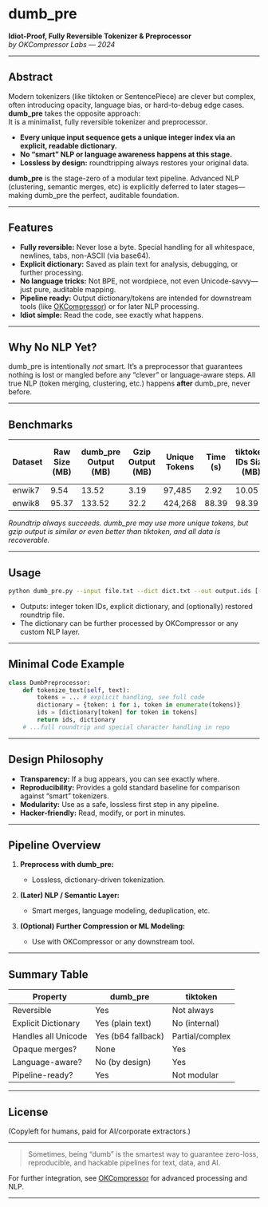 # dumb_pre

**Idiot-Proof, Fully Reversible Tokenizer & Preprocessor**  
_by OKCompressor Labs — 2024_

---

## Abstract

Modern tokenizers (like tiktoken or SentencePiece) are clever but complex, often introducing opacity, language bias, or hard-to-debug edge cases. **dumb_pre** takes the opposite approach:  
It is a minimalist, fully reversible tokenizer and preprocessor.  
- **Every unique input sequence gets a unique integer index via an explicit, readable dictionary.**
- **No “smart” NLP or language awareness happens at this stage.**  
- **Lossless by design:** roundtripping always restores your original data.

**dumb_pre** is the stage-zero of a modular text pipeline. Advanced NLP (clustering, semantic merges, etc) is explicitly deferred to later stages—making dumb_pre the perfect, auditable foundation.

---

## Features

- **Fully reversible:** Never lose a byte. Special handling for all whitespace, newlines, tabs, non-ASCII (via base64).
- **Explicit dictionary:** Saved as plain text for analysis, debugging, or further processing.
- **No language tricks:** Not BPE, not wordpiece, not even Unicode-savvy—just pure, auditable mapping.
- **Pipeline ready:** Output dictionary/tokens are intended for downstream tools (like [OKCompressor](https://github.com/OKCompressor)) or for later NLP processing.
- **Idiot simple:** Read the code, see exactly what happens.

---

## Why No NLP Yet?

dumb_pre is intentionally *not* smart. It’s a preprocessor that guarantees nothing is lost or mangled before any “clever” or language-aware steps. All true NLP (token merging, clustering, etc.) happens **after** dumb_pre, never before.

---

## Benchmarks

| Dataset | Raw Size (MB) | dumb_pre Output (MB) | Gzip Output (MB) | Unique Tokens | Time (s) | tiktoken IDs Size (MB) | tiktoken Gzipped IDs (MB) | tiktoken Unique Tokens | tiktoken Tokenize Time (s) |
|---------|---------------|----------------------|------------------|--------------|----------|------------------------|---------------------------|-----------------------|---------------------------|
| enwik7  | 9.54          | 13.52                | 3.19             | 97,485       | 2.92     | 10.05                  | 3.58                      | 50,500                | 1.41                      |
| enwik8  | 95.37         | 133.52               | 32.2             | 424,268      | 88.39    | 98.39                  | 35.06                     | 71,161                | 25.9                      |

*Roundtrip always succeeds. dumb_pre may use more unique tokens, but gzip output is similar or even better than tiktoken, and all data is recoverable.*

---

## Usage

```bash
python dumb_pre.py --input file.txt --dict dict.txt --out output.ids [--restore --restore_out file.restored.txt]
````

* Outputs: integer token IDs, explicit dictionary, and (optionally) restored roundtrip file.
* The dictionary can be further processed by OKCompressor or any custom NLP layer.

---

## Minimal Code Example

```python
class DumbPreprocessor:
    def tokenize_text(self, text):
        tokens = ... # explicit handling, see full code
        dictionary = {token: i for i, token in enumerate(tokens)}
        ids = [dictionary[token] for token in tokens]
        return ids, dictionary
    # ...full roundtrip and special character handling in repo
```

---

## Design Philosophy

* **Transparency:** If a bug appears, you can see exactly where.
* **Reproducibility:** Provides a gold standard baseline for comparison against “smart” tokenizers.
* **Modularity:** Use as a safe, lossless first step in any pipeline.
* **Hacker-friendly:** Read, modify, or port in minutes.

---

## Pipeline Overview

1. **Preprocess with dumb\_pre:**

   * Lossless, dictionary-driven tokenization.
2. **(Later) NLP / Semantic Layer:**

   * Smart merges, language modeling, deduplication, etc.
3. **(Optional) Further Compression or ML Modeling:**

   * Use with OKCompressor or any downstream tool.

---

## Summary Table

| Property            | dumb\_pre          | tiktoken        |
| ------------------- | ------------------ | --------------- |
| Reversible          | Yes                | Not always      |
| Explicit Dictionary | Yes (plain text)   | No (internal)   |
| Handles all Unicode | Yes (b64 fallback) | Partial/complex |
| Opaque merges?      | None               | Yes             |
| Language-aware?     | No (by design)     | Yes             |
| Pipeline-ready?     | Yes                | Not modular     |

---

## License

(Copyleft for humans, paid for AI/corporate extractors.)

---

> Sometimes, being “dumb” is the smartest way to guarantee zero-loss, reproducible, and hackable pipelines for text, data, and AI.

For further integration, see [OKCompressor](https://github.com/OKCompressor) for advanced processing and NLP.

---
